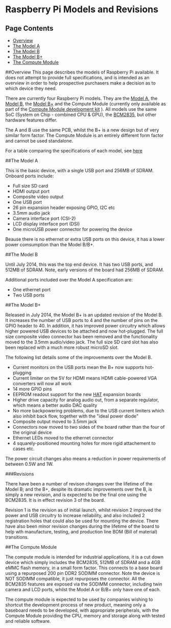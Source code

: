 # Raspberry Pi Models and Revisions

## Page Contents

- [Overview](#overview)
- [The Model A](#modela)
- [The Model B](#modelb)
- [The Model B+](#modelbplus)
- [The Compute Module](#computemodule)

<a name="overview"></a>
##Overview
This page describes the models of Raspberry Pi available. It does not attempt to provide full specifications, and is intended as an overview in order to help prospective purchasers make a decision as to which device they need.

There are currently four Raspberry Pi models. They are the [Model A](http://www.raspberrypi.org/product/model-a/), the [Model B](http://www.raspberrypi.org/product/model-b/), the [Model B+](http://www.raspberrypi.org/product/model-b-plus/) and the Compute Module (currently only available as part of the [Compute Module development kit](http://www.raspberrypi.org/product/compute-module-development-kit/) ). All models use the same SoC (System on Chip - combined CPU & GPU), the [BCM2835](../bcm2835/README.md), but other hardware features differ.

The A and B use the same PCB, whilst the B+ is a new design but of very similar form factor. The Compute Module is an entirely different form factor and cannot be used standalone.

For a table comparing the specifications of each model, see [here](specs.md)

<a name="modela"></a>
##The Model A

This is the basic device, with a single USB port and 256MB of SDRAM. Onboard ports include:

 - Full size SD card
 - HDMI output port
 - Composite video output
 - One USB port
 - 26 pin expansion header exposing GPIO, I2C etc
 - 3.5mm audio jack
 - Camera interface port (CSI-2)
 - LCD display interface port (DSI)
 - One microUSB power connector for powering the device

Beause there is no ethernet or extra USB ports on this device, it has a lower power comsumption than the Model B/B+.

<a name="modelb"></a>
##The Model B

Until July 2014, this was the top end device. It has two USB ports, and 512MB of SDRAM. Note, early versions of the board had 256MB of SDRAM.

Additional ports included over the Model A specification are:

 - One ethernet port
 - Two USB ports

<a name="modelbplus"></a>
##The Model B+

Released in July 2014, the Model B+ is an updated revision of the Model B. It increases the number of USB ports to 4 and the number of pins on the GPIO header to 40. In addition, it has improved power circuitry which allows higher powered USB devices to be attached and now hot-plugged. The full size composite video connector has been removed and the functionality moved to the 3.5mm audio/video jack. The full size SD card slot has also been replaced with a much more robust microSD slot.

The following list details some of the improvements over the Model B.

 - Current monitors on the USB ports mean the B+ now supports hot-plugging
 - Current limiter on the 5V for HDMI means HDMI cable-powered VGA converters will now all work
 - 14 more GPIO pins
 - EEPROM readout support for the new [HAT](http://www.raspberrypi.org/introducing-raspberry-pi-hats/) expansion boards
 - Higher drive capacity for analog audio out, from a separate regulator, which means a better audio DAC quality
 - No more backpowering problems, due to the USB current limiters which also inhibit back flow, together with the "ideal power diode"
 - Composite output moved to 3.5mm jack
 - Connectors now moved to two sides of the board rather than the four of the original device
 - Ethernet LEDs moved to the ethernet connector
 - 4 squarely-positioned mounting holes for more rigid attachement to cases etc.

The power circuit changes also means a reduction in power requirements of between 0.5W and 1W.

###Revisions

There have been a number of revison changes over the lifetime of the Model B; and the B+, despite its dramatic improvements over the B, is simply a new revision, and is expected to be the final one using the BCM2835. It is in effect revision 3 of the board. 

Revision 1 is the revision as of initial launch, whilst revision 2 improved the power and USB circuitry to increase reliability, and also included 2 registration holes that could also be used for mounting the device. There have also been minor revision changes during the lifetime of the board to help wth manufacture, testing, and production line BOM (Bill of material) transitions.

<a name="computemodule"></a>
##The Compute Module

The compute module is intended for industrial applications, it is a cut down device which simply includes the BCM2835, 512MB of SDRAM and a 4GB eMMC flash memory, in a small form factor. This connects to a base board using a repurposed 200 pin DDR2 SODIMM connector. Note the device is NOT SODIMM compatible, it just repurposes the connector. All the BCM2835 features are exposed via the SODIMM connector, including twin camera and LCD ports, whilst the Model A or B/B+ only have one of each.

The compute module is expected to be used by companies wishing to shortcut the development process of new product, meaning only a baseboard needs to be developed, with appropriate peripherals, with the Compute Module providing the CPU, memory and storage along with tested and reliable software.





